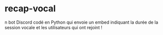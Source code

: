 # recap-vocal
n bot Discord codé en Python qui envoie un embed indiquant la durée de la session vocale et les utilisateurs qui ont rejoint !
